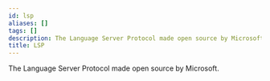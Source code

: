 ```yaml
---
id: lsp
aliases: []
tags: []
description: The Language Server Protocol made open source by Microsoft.
title: LSP
---
```


The Language Server Protocol made open source by Microsoft.


